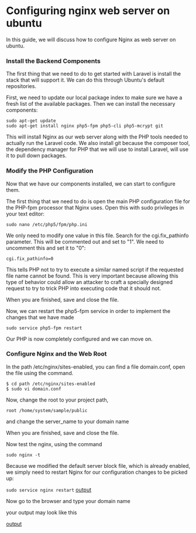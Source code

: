 # Configuring nginx web server on ubuntu

In this guide, we will discuss how to configure Nginx as web server on ubuntu.

### Install the Backend Components

The first thing that we need to do to get started with Laravel is install the stack that will support it. We can do this through Ubuntu's default repositories.

First, we need to update our local package index to make sure we have a fresh list of the available packages. Then we can install the necessary components:
```
sudo apt-get update
sudo apt-get install nginx php5-fpm php5-cli php5-mcrypt git
```
This will install Nginx as our web server along with the PHP tools needed to actually run the Laravel code. We also install git because the composer tool, the dependency manager for PHP that we will use to install Laravel, will use it to pull down packages.

### Modify the PHP Configuration

Now that we have our components installed, we can start to configure them. 

The first thing that we need to do is open the main PHP configuration file for the PHP-fpm processor that Nginx uses. Open this with sudo privileges in your text editor:

```sudo nano /etc/php5/fpm/php.ini```

We only need to modify one value in this file. Search for the cgi.fix_pathinfo parameter. This will be commented out and set to "1". We need to uncomment this and set it to "0":

```cgi.fix_pathinfo=0```

This tells PHP not to try to execute a similar named script if the requested file name cannot be found. This is very important because allowing this type of behavior could allow an attacker to craft a specially designed request to try to trick PHP into executing code that it should not.

When you are finished, save and close the file.

Now, we can restart the php5-fpm service in order to implement the changes that we have made

```sudo service php5-fpm restart```

Our PHP is now completely configured and we can move on.

### Configure Nginx and the Web Root

In the path /etc/nginx/sites-enabled, you can find a file domain.conf, open the file using the command.
```
$ cd path /etc/nginx/sites-enabled
$ sudo vi domain.conf
```

Now, change the root to your project path,

```root /home/system/sample/public```

and change the server_name to your domain name

When you are finished, save and close the file.

Now test the nginx, using the command

```sudo nginx -t```

Because we modified the default server block file, which is already enabled, we simply need to restart Nginx for our configuration changes to be picked up:

```sudo service nginx restart```
[output](nginx1.png)

Now go to the browser and type your domain name

your output may look like this

[output](nginx2.png)






